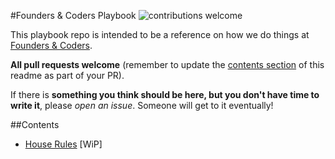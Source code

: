 #Founders &amp; Coders Playbook ![contributions welcome](https://img.shields.io/badge/contributions-welcome-brightgreen.svg?style=flat)

This playbook repo is intended to be a reference on how we do things at [Founders &amp; Coders](http://www.foundersandcoders.org).

**All pull requests welcome** (remember to update the [contents section](#contents) of this readme as part of your PR).

If there is **something you think should be here, but you don't have time to write it**, please _open an issue_. Someone will get to it eventually!

##Contents
+ [House Rules](/house-rules.md) [WiP]

